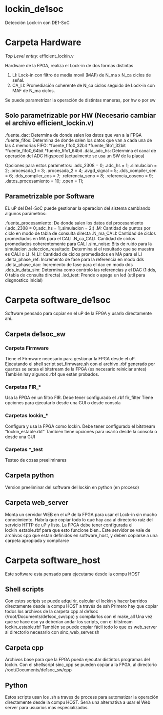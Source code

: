 # lockin_de1soc
Detección Lock-in con DE1-SoC

# Carpeta Hardware
*Top Level entity:* efficient_lockin.v

Hardware de la FPGA, realiza el Lock-in de dos formas distintas

1) LI: Lock-in con filtro de media movil (MAF) de N_ma x N_ca ciclos de señal.
2) CA_LI: Promediación coherente de N_ca ciclos seguido de Lock-in con MAF de N_ma ciclos.

Se puede parametrizar la operación de distintas maneras, por hw o por sw

## Solo parametrizable por HW (Necesario cambiar el archivo efficient_lockin.v)

.fuente_dac:	Determina de donde salen los datos que van a la FPGA
.fuente_fifos: Determina de donde salen los datos que van a cada una de las 4 memorias FIFO:
	*fuente_fifo0_32bit
	*fuente_fifo1_32bit
	*fuente_fifo0_64bit
	*fuente_fifo1_64bit
.data_adc_hs: Determina el canal de operación del ADC Higspeed (actualmente se usa un SW de la placa)

Opciones para estos parámetros:
.adc_2308 = 0;
.adc_hs = 1;
.simulacion = 2;
.procesada_1 = 3;
.procesada_2 = 4;
.avgd_signal = 5;
.dds_compiler_sen = 6;
.dds_compiler_cos = 7;
.referencia_seno = 8;
.referencia_coseno = 9;
.datos_procesamiento = 10;
.open = 11;

## Parametrizable por Software
EL uP del De1-SoC puede gestionar la operacion del sistema cambiando algunos parámetros:

.fuente_procesamiento: De donde salen los datos del procesamiento (.adc_2308 = 0;.adc_hs = 1;.simulacion = 2;)
.M: Cantidad de puntos por ciclo en modo de tabla de consulta directa
.N_ma_CALI: Cantidad de ciclos promediados en MA para el CALI
.N_ca_CALI: Cantidad de ciclos promediados coherentemente para CALI
.sim_noise: Bits de ruido para la simulacion
.seleccion_resultado: Determina si el resultado que se muestra es CALI o LI
.N_LI: Cantidad de ciclos promediados en MA para el LI
.delta_phase_ref: Incremento de fase para la referencia en modo dds
.delta_phase_dac: Incremento de fase para el dac en modo dds
.dds_in_data_sim: Determina como controlo las referencias y el DAC (1 dds, 0 tabla de consulta directa)
.led_test: Prende o apaga un led (util para disgnostico inicial)

# Carpeta software_de1soc
Software pensado para copiar en el uP de la FPGA y usarlo directamente ahi..

## Carpeta de1soc_sw

### Carpeta Firmware
Tiene el Firmware necesario para gestionar la FPGA desde el uP. 
Ejecutando el shell script set_firmware.sh con el archivo .rbf generado por quartus se setea el bitstream de la FPGA (es necesario reiniciar antes)
También hay algunos .rbf que están probados.

### Carpetas FIR_*
Usa la FPGA en un filtro FIR. Debe tener configurado el .rbf fir_filter
Tiene opciones para ejecutarlo desde una GUI o desde consola

### Carpetas lockin_*
Configura y usa la FPGA como lockin. Debe tener configurado el bitstream "lockin_estable.rbf"
Tambien tiene opciones para usarlo desde la consola o desde una GUI

### Carpetas *_test
Testeo de cosas preeliminares

## Carpeta python
Version preeliminar del software del lockin en python (en proceso)

## Carpeta web_server
Monta un servidor WEB en el uP de la FPGA para usar el Lock-in sin mucho conocimiento.
Habría que copiar todo lo que hay aca al directorio raiz del servicio HTTP de uP y listo.
La FPGA debe tener configurada el lockin_estable.rbf para que esto funcione bien..
Este servidor se vale de archivos cpp que estan definidos en software_host, y deben copiarse a una carpeta apropiada y compilarse


# Carpeta software_host
Este software esta pensado para ejecutarse desde la compu HOST

## Shell scripts
Con estos scripts se puede adquirir, calcular el lockin y hacer barridos directamente desde la compu HOST a través de ssh
Primero hay que copiar todos los archivos de la carpeta cpp al de1soc (/root/Documents/de1soc_sw/cpp) y compilarlos con el make_all
Una vez que se hace eso ya deberían andar los scripts, con el bitstream lockin_estable.rbf
También se puede copiar fácil todo lo que es web_server al directorio necesario con sinc_web_server.sh

## Carpeta cpp
Archivos base para que la FPGA pueda ejecutar distintos programas del lockin. 
Con el shellscript sinc_cpp se pueden copiar a la FPGA, al directorio /root/Documents/de1soc_sw/cpp

## Python
Estos scripts usan los .sh a traves de process para automatizar la operación directamente desde la compu HOST.
Sería una alternativa a usar el Web server para usuarios mas especializados.




